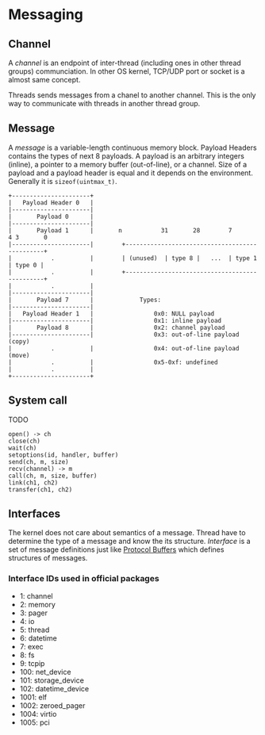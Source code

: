 Messaging
==========

Channel
-------
A *channel* is an endpoint of inter-thread (including ones in other thread
groups) communciation. In other OS kernel, TCP/UDP port or socket is a
almost same concept.

Threads sends messages from a chanel to another channel. This is the only
way to communicate with threads in another thread group.

Message
-------
A *message* is a variable-length continuous memory block. Payload Headers contains
the types of next 8 payloads. A payload is an arbitrary integers (inline), a pointer
to a memory buffer (out-of-line), or a channel. Size of a payload and a payload header
is equal and it depends on the environment. Generally it is `sizeof(uintmax_t)`.

```
+----------------------+
|   Payload Header 0   |
|----------------------|
|       Payload 0      |
|----------------------|
|       Payload 1      |       n           31       28        7       4 3       0
|----------------------|        +-----------------------------------------------+
|           .          |        | (unused)  | type 8 |   ...  | type 1 | type 0 |
|           .          |        +-----------------------------------------------+
|           .          |
|----------------------|
|       Payload 7      |             Types:
|----------------------|
|   Payload Header 1   |                 0x0: NULL payload
|----------------------|                 0x1: inline payload
|       Payload 8      |                 0x2: channel payload
|----------------------|                 0x3: out-of-line payload (copy)
|           .          |                 0x4: out-of-line payload (move)
|           .          |                 0x5-0xf: undefined
|           .          |
+----------------------+
```

System call
-----------
TODO

```
open() -> ch
close(ch)
wait(ch)
setoptions(id, handler, buffer)
send(ch, m, size)
recv(channel) -> m
call(ch, m, size, buffer)
link(ch1, ch2)
transfer(ch1, ch2)
```

Interfaces
-----------
The kernel does not care about semantics of a message. Thread have to determine the
type of a message and know the its structure. *Interface* is a set of message definitions just
like [Protocol Buffers](https://developers.google.com/protocol-buffers/) which defines
structures of messages.

### Interface IDs used in official packages
- 1: channel
- 2: memory
- 3: pager
- 4: io
- 5: thread
- 6: datetime
- 7: exec
- 8: fs
- 9: tcpip
- 100: net_device
- 101: storage_device
- 102: datetime_device
- 1001: elf
- 1002: zeroed_pager
- 1004: virtio
- 1005: pci
